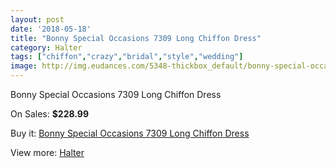 ```yaml
---
layout: post
date: '2018-05-18'
title: "Bonny Special Occasions 7309 Long Chiffon Dress"
category: Halter
tags: ["chiffon","crazy","bridal","style","wedding"]
image: http://img.eudances.com/5348-thickbox_default/bonny-special-occasions-7309-long-chiffon-dress.jpg
---
```

Bonny Special Occasions 7309 Long Chiffon Dress

On Sales: **$228.99**
<a href="https://www.eudances.com/en/halter/1818-bonny-special-occasions-7309-long-chiffon-dress.html"><amp-img layout="responsive" width="600" height="600" src="//img.eudances.com/5348-thickbox_default/bonny-special-occasions-7309-long-chiffon-dress.jpg" alt="Bonny Special Occasions 7309 Long Chiffon Dress 0" /></a>
<a href="https://www.eudances.com/en/halter/1818-bonny-special-occasions-7309-long-chiffon-dress.html"><amp-img layout="responsive" width="600" height="600" src="//img.eudances.com/5350-thickbox_default/bonny-special-occasions-7309-long-chiffon-dress.jpg" alt="Bonny Special Occasions 7309 Long Chiffon Dress 1" /></a>
<a href="https://www.eudances.com/en/halter/1818-bonny-special-occasions-7309-long-chiffon-dress.html"><amp-img layout="responsive" width="600" height="600" src="//img.eudances.com/5349-thickbox_default/bonny-special-occasions-7309-long-chiffon-dress.jpg" alt="Bonny Special Occasions 7309 Long Chiffon Dress 2" /></a>

Buy it: [Bonny Special Occasions 7309 Long Chiffon Dress](https://www.eudances.com/en/halter/1818-bonny-special-occasions-7309-long-chiffon-dress.html "Bonny Special Occasions 7309 Long Chiffon Dress")

View more: [Halter](https://www.eudances.com/en/19-halter "Halter")